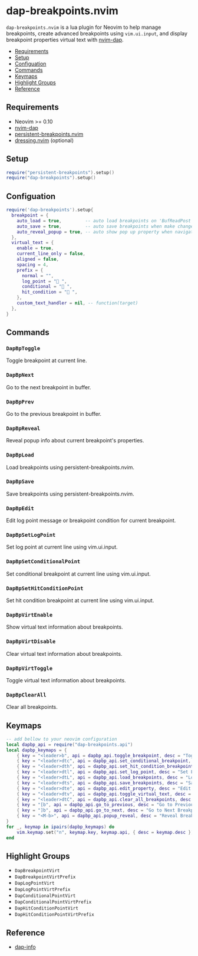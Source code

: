 # dap-breakpoints.nvim

`dap-breakpoints.nvim` is a lua plugin for Neovim to help manage breakpoints,
create advanced breakpoints using `vim.ui.input`, and display breakpoint
properties virtual text with [nvim-dap](https://github.com/mfussenegger/nvim-dap).

- [Requirements](#requirements)
- [Setup](#setup)
- [Configuation](#configuation)
- [Commands](#commands)
- [Keymaps](#keymaps)
- [Highlight Groups](#highlight-groups)
- [Reference](#reference)

## Requirements

- Neovim >= 0.10
- [nvim-dap](https://github.com/mfussenegger/nvim-dap)
- [persistent-breakpoints.nvim](https://github.com/Weissle/persistent-breakpoints.nvim)
- [dressing.nvim](https://github.com/stevearc/dressing.nvim) (optional)

## Setup

```lua
require("persistent-breakpoints").setup()
require("dap-breakpoints").setup()
```

## Configuation

```lua
require('dap-breakpoints').setup{
  breakpoint = {
    auto_load = true,         -- auto load breakpoints on 'BufReadPost'
    auto_save = true,         -- auto save breakpoints when make changes to breakpoints
    auto_reveal_popup = true, -- auto show pop up property when navigate to next/prev breakpoint
  },
  virtual_text = {
    enable = true,
    current_line_only = false,
    aligned = false,
    spacing = 4,
    prefix = {
      normal = "",
      log_point = "󰰍 ",
      conditional = "󰯲 ",
      hit_condition = "󰰁 ",
    },
    custom_text_handler = nil, -- function(target)
  },
}
```

## Commands

### `DapBpToggle`

Toggle breakpoint at current line.

### `DapBpNext`

Go to the next breakpoint in buffer.

### `DapBpPrev`

Go to the previous breakpoint in buffer.

### `DapBpReveal`

Reveal popup info about current breakpoint's properties.

### `DapBpLoad`

Load breakpoints using persistent-breakpoints.nvim.

### `DapBpSave`

Save breakpoints using persistent-breakpoints.nvim.

### `DapBpEdit`

Edit log point message or breakpoint condition for current breakpoint.

### `DapBpSetLogPoint`

Set log point at current line using vim.ui.input.

### `DapBpSetConditionalPoint`

Set conditional breakpoint at current line using vim.ui.input.

### `DapBpSetHitConditionPoint`

Set hit condition breakpoint at current line using vim.ui.input.

### `DapBpVirtEnable`

Show virtual text information about breakpoints.

### `DapBpVirtDisable`

Clear virtual text information about breakpoints.

### `DapBpVirtToggle`

Toggle virtual text information about breakpoints.

### `DapBpClearAll`

Clear all breakpoints.

## Keymaps

```lua
-- add bellow to your neovim configuration
local dapbp_api = require("dap-breakpoints.api")
local dapbp_keymaps = {
    { key = "<leader>b", api = dapbp_api.toggle_breakpoint, desc = "Toggle Breakpoint" },
    { key = "<leader>dtc", api = dapbp_api.set_conditional_breakpoint, desc = "Set Conditional Breakpoint" },
    { key = "<leader>dth", api = dapbp_api.set_hit_condition_breakpoint, desc = "Set Hit Condition Breakpoint" },
    { key = "<leader>dtl", api = dapbp_api.set_log_point, desc = "Set Log Point" },
    { key = "<leader>dtL", api = dapbp_api.load_breakpoints, desc = "Load Breakpoints" },
    { key = "<leader>dts", api = dapbp_api.save_breakpoints, desc = "Save Breakpoints" },
    { key = "<leader>dte", api = dapbp_api.edit_property, desc = "Edit Breakpoint Property" },
    { key = "<leader>dtv", api = dapbp_api.toggle_virtual_text, desc = "Toggle Breakpoint Virtual Text" },
    { key = "<leader>dtC", api = dapbp_api.clear_all_breakpoints, desc = "Clear All Breakpoints" },
    { key = "[b", api = dapbp_api.go_to_previous, desc = "Go to Previous Breakpoint" },
    { key = "]b", api = dapbp_api.go_to_next, desc = "Go to Next Breakpoint" },
    { key = "<M-b>", api = dapbp_api.popup_reveal, desc = "Reveal Breakpoint" },
}
for _, keymap in ipairs(dapbp_keymaps) do
    vim.keymap.set("n", keymap.key, keymap.api, { desc = keymap.desc })
end
```

## Highlight Groups

- `DapBreakpointVirt`
- `DapBreakpointVirtPrefix`
- `DapLogPointVirt`
- `DapLogPointVirtPrefix`
- `DapConditionalPointVirt`
- `DapConditionalPointVirtPrefix`
- `DapHitConditionPointVirt`
- `DapHitConditionPointVirtPrefix`

## Reference

- [dap-info](https://github.com/jonathan-elize/dap-info.nvim)
